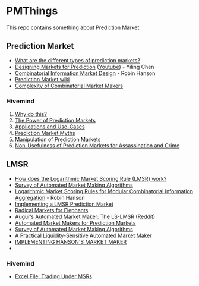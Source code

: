 # PMThings
This repo contains something about Prediction Market

## Prediction Market

- [What are the different types of prediction markets?](https://www.cultivatelabs.com/prediction-markets-guide/what-are-the-different-types-of-prediction-markets)
- [Designing Markets for Prediction](https://dash.harvard.edu/bitstream/handle/1/5027266/Chen_DesigningMarkets.pdf) ([Youtube](https://www.youtube.com/watch?v=REIXKossJOU&ab_channel=UWVideo))  - Yiling Chen 
- [Combinatorial Information Market Design](https://mason.gmu.edu/~rhanson/combobet.pdf) - Robin Hanson
- [Prediction Market wiki](https://en.wikipedia.org/wiki/Prediction_market)
- [Complexity of Combinatorial Market Makers](http://people.cs.uchicago.edu/~fortnow/papers/LMSR.pdf)

### Hivemind

1. [Why do this?](https://bitcoinhivemind.com/papers/1_Purpose.pdf)
2. [The Power of Prediction Markets](https://bitcoinhivemind.com/papers/2_PM_Types.pdf)
3. [Applications and Use-Cases](https://bitcoinhivemind.com/papers/3_PM_Applications.pdf)
4. [Prediction Market Myths](https://bitcoinhivemind.com/papers/4_PM_Myths.pdf)
5. [Manipulation of Prediction Markets](https://bitcoinhivemind.com/papers/5_PM_Manipulation.pdf)
6. [Non-Usefulness of Prediction Markets for Assassination and Crime](https://bitcoinhivemind.com/papers/6_Crime_Markets.pdf)

## LMSR

- [How does the Logarithmic Market Scoring Rule (LMSR) work?](https://www.cultivatelabs.com/prediction-markets-guide/how-does-logarithmic-market-scoring-rule-lmsr-work)
- [Survey of Automated Market Making Algorithms](https://medium.com/terra-money/survey-of-automated-market-making-algorithms-951f91ce727a)
- [Logarithmic Market Scoring Rules for Modular Combinatorial Information Aggregation](https://mason.gmu.edu/~rhanson/mktscore.pdf) - Robin Hanson
- [Implementing a LMSR Prediction Market](https://beza1e1.tuxen.de/articles/LMSR.html)
- [Radical Markets for Elephants](https://blog.gnosis.pm/radical-markets-for-elephants-a742916812db)
- [Augur’s Automated Market Maker: The LS-LMSR](https://augur.mystrikingly.com/blog/augur-s-automated-market-maker-the-ls-lmsr) ([Reddit](https://www.reddit.com/r/Augur/comments/3ed0wm/augurs_automated_market_maker_the_lslmsr/))
- [Automated Market Makers for Prediction Markets](https://docs.gnosis.io/conditionaltokens/docs/introduction3/)
- [Survey of Automated Market Making Algorithms](https://medium.com/terra-money/survey-of-automated-market-making-algorithms-951f91ce727a)
- [A Practical Liquidity-Sensitive Automated Market Maker](http://www.cs.cmu.edu/~sandholm/liquidity-sensitive%20market%20maker.EC10.pdf)
- [IMPLEMENTING HANSON'S MARKET MAKER](http://blog.oddhead.com/2006/10/30/implementing-hansons-market-maker/)
- 

### Hivemind

- [Excel File: Trading Under MSRs](https://bitcoinhivemind.com/papers/LogMSR_Demo.xlsx)

